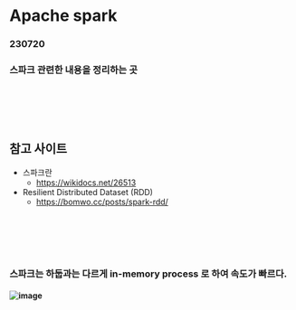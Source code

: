 # Apache spark
### 230720
### 스파크 관련한 내용을 정리하는 곳
### <br/><br/><br/>

## 참고 사이트
- 스파크란
  - https://wikidocs.net/26513
- Resilient Distributed Dataset (RDD)
  - https://bomwo.cc/posts/spark-rdd/
### <br/><br/><br/>

### 스파크는 하둡과는 다르게 in-memory process 로 하여 속도가 빠르다.
#### ![image](https://github.com/Shin-jongwhan/apache_spark/assets/62974484/b31c232d-0984-4462-bc2c-9cefa63fc862)

